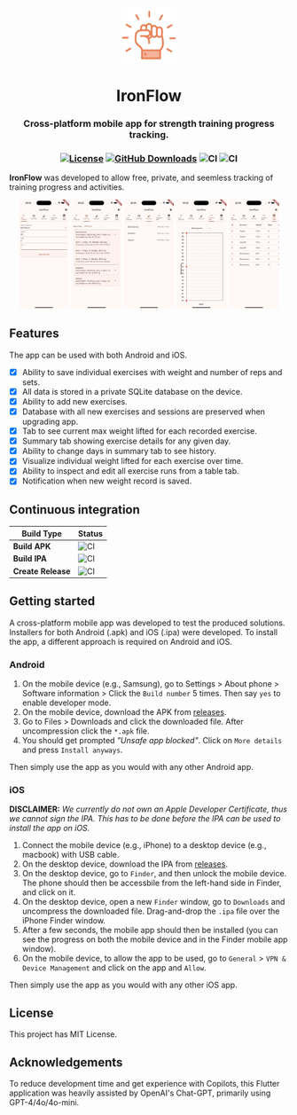 <p align="center" width="100%">
<img src="assets/icon/app_icon_transparent.png" width="20%" height="20%">
<h1 align="center">IronFlow</h1>
<h3 align="center">Cross-platform mobile app for strength training progress tracking.</h3>

<h3 align="center"> 

[![License](https://img.shields.io/badge/License-MIT-green.svg)](https://opensource.org/licenses/MIT)
[![GitHub Downloads](https://img.shields.io/github/downloads/andreped/IronFlow/total?label=GitHub%20downloads&logo=github)](https://github.com/andreped/IronFlow/releases)
![CI](https://github.com/andreped/IronFlow/workflows/Build%20APK/badge.svg)
![CI](https://github.com/andreped/IronFlow/workflows/Build%20IPA/badge.svg)
</h3>

**IronFlow** was developed to allow free, private, and seemless tracking of training progress and activities.
</div>

<p align="center" width="100%">
<img src="assets/snapshots/log.png" width="18%" height="18%"> <img src="assets/snapshots/summary.png" width="18%" height="18%"> <img src="assets/snapshots/records.png" width="18%" height="18%"> <img src="assets/snapshots/visualize.png" width="18%" height="18%"> <img src="assets/snapshots/table.png" width="18%" height="18%">
</p>

## Features

The app can be used with both Android and iOS.

- [x] Ability to save individual exercises with weight and number of reps and sets.
- [x] All data is stored in a private SQLite database on the device.
- [x] Ability to add new exercises.
- [x] Database with all new exercises and sessions are preserved when upgrading app.
- [x] Tab to see current max weight lifted for each recorded exercise.
- [x] Summary tab showing exercise details for any given day.
- [x] Ability to change days in summary tab to see history.
- [x] Visualize individual weight lifted for each exercise over time.
- [x] Ability to inspect and edit all exercise runs from a table tab.
- [x] Notification when new weight record is saved.

## Continuous integration



| Build Type | Status |
| - | - |
| **Build APK** | ![CI](https://github.com/andreped/IronFlow/workflows/Build%20APK/badge.svg) |
| **Build IPA** | ![CI](https://github.com/andreped/IronFlow/workflows/Build%20IPA/badge.svg) |
| **Create Release** | ![CI](https://github.com/andreped/IronFlow/workflows/Create%20Release/badge.svg) |

## Getting started

A cross-platform mobile app was developed to test the produced solutions. Installers for both
Android (.apk) and iOS (.ipa) were developed. To install the app, a different approach is required
on Android and iOS.

### Android

1. On the mobile device (e.g., Samsung), go to Settings > About phone > Software information > Click the `Build number` 5 times. Then say `yes` to enable developer mode.
2. On the mobile device, download the APK from [releases](https://github.com/andreped/IronFlow/releases).
3. Go to Files > Downloads and click the downloaded file. After uncompression click the `*.apk` file.
4. You should get prompted _"Unsafe app blocked"_. Click on `More details` and press `Install anyways`.

Then simply use the app as you would with any other Android app.

### iOS

**DISCLAIMER:** _We currently do not own an Apple Developer Certificate, thus we cannot sign the IPA.
This has to be done before the IPA can be used to install the app on iOS._

1. Connect the mobile device (e.g., iPhone) to a desktop device (e.g., macbook) with USB cable.
2. On the desktop device, download the IPA from [releases](https://github.com/andreped/IronFlow/releases).
3. On the desktop device, go to `Finder`, and then unlock the mobile device. The phone should then be accessbile from the left-hand side in Finder, and click on it.
4. On the desktop device, open a new `Finder` window, go to `Downloads` and uncompress the downloaded file. Drag-and-drop the `.ipa` file over the iPhone Finder window.
5. After a few seconds, the mobile app should then be installed (you can see the progress on both the mobile device and in the Finder mobile app window).
6. On the mobile device, to allow the app to be used, go to `General` > `VPN & Device Management` and click on the app and `Allow`.

Then simply use the app as you would with any other iOS app.

## License

This project has MIT License.

## Acknowledgements

To reduce development time and get experience with Copilots, 
this Flutter application was heavily assisted by OpenAI's Chat-GPT,
primarily using GPT-4/4o/4o-mini.
